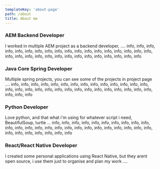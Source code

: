 ```yaml
---
templateKey: 'about-page'
path: /about
title: About me
---
```

### AEM Backend Developer
I worked in multiple AEM project as a backend developer, .... info, info, info, info, info, info, info, info, info, info, info, info, info, info, info, info, info, info, info, info, info, info, info, info, info, info, info, info, info, info, info, info 

### Java Core Spring Developer
Multiple spring projects, you can see some of the projects in project page .... info, info, info, info, info, info, info, info, info, info, info, info, info, info, info, info, info, info, info, info, info, info, info, info, info, info, info, info, info, info, info, info 

### Python Developer
Love python, and that what i'm using for whatever script i need, BeautifulSoup, turtle ... info, info, info, info, info, info, info, info, info, info, info, info, info, info, info, info, info, info, info, info, info, info, info, info, info, info, info, info, info, info, info, info 

### React/React Native Developer
I created some personal applications using React Native, but they arent open source, i use them just to organise and plan my work .... 